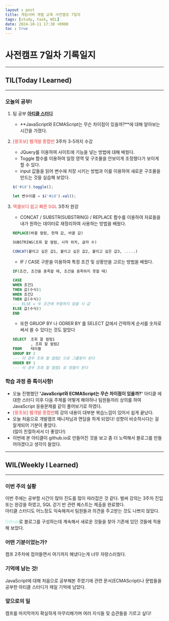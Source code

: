 ```yaml
---
layout : post
title: 게임서버 개발 교육 사전캠프 7일차
tags: [study, task, WIL]
date: 2024-10-11 17:30 +0900
toc : true
---
```

# 사전캠프 7일차 기록일지

---

## TIL(Today I Learned)

---

### 오늘의 공부!

1. 팀 공부 [**아티클 스터디**](https://www.notion.so/241011-11c6cbfc0b9381d881abf7d91365056e?pvs=4)
    - **JavaScript와 ECMAScript는 무슨 차이점이 있을까?**에 대해 알아보는 시간을 가졌다.

2. <span style="color : #F08080">**[왕초보] 웹개발 종합반**</span> 3주차 3-5까지 수강
    - JQuery를 이용하여 사이트에 기능을 넣는 방법에 대해 배웠다.
    - Toggle 함수를 이용하여 일정 영역 및 구조물을 안보이게 조정했다가 보이게 할 수 있다.
    - input 값들을 읽어 변수에 저장 시키는 방법과 이를 이용하여 새로운 구조물을 만드는 것을 실습해 보았다.

    ```jsx
    $('#id').toggle();

    let 변수이름 = $('#id').val();
    ```

3. <span style="color : #F08080">**엑셀보다 쉽고 빠른 SQL**</span> 3주차 완강
    - CONCAT / SUBSTR(SUBSTRING) / REPLACE 함수를 이용하여 자료들을 내가 원하는 데이터로 재정리하여 사용하는 방법을 배웠다.

    ```sql
    REPLACE(바꿀 컬럼, 현재 값, 바꿀 값)

    SUBSTRING(조회 할 컬럼, 시작 위치, 글자 수)

    CONCAT(붙이고 싶은 값1, 붙이고 싶은 값2, 붙이고 싶은 값3, .....)
    ```

    - IF / CASE 구문을 이용하여 특정 조건 및 상황만을 고르는 방법을 배웠다.

    ```sql
    IF(조건, 조건을 충족할 때, 조건을 충족하지 못할 때)

    CASE 
    WHEN 조건1 
    THEN 값(수식)1
    WHEN 조건2 
    THEN 값(수식)2
    --- ELSE = 두 조건에 부합하지 않을 시 값
    ELSE 값(수식)3
    END
    ```

    - 또한 GRUOP BY 나 ODRER BY 를 SELECT 값에서 간략하게 순서를 숫자로 써서 쓸 수 있다는 것도 알았다

    ```sql
    SELECT  조회 할 컬럼1
            , 조회 할 컬럼2
    FROM    테이블  
    GROUP BY 2
    --- 이 경우 조회 할 컬럼2 으로 그룹핑이 된다
    ORDER BY 1
    --- 이 경우 조회 할 컬럼1 로 정렬이 된다
    ```  

### 학습 과정 중 특이사항!

- 오늘 진행했던 **'JavaScript와 ECMAScript는 무슨 차이점이 있을까?'**  아티클 에 대한 스터디 이후 다음 주제를 어떻게 해야하나 팀원들끼리 상의를 하여 JavaScript 응용문제를 같이 풀어보기로 하였다.  
- <span style="color : #F08080">**[왕초보] 웹개발 종합반**</span>의 강의 내용이 대부분 복습느낌이 있어서 쉽게 끝났다.  
- 오늘 처음으로 개발캠프 매니저님과 면담을 하게 되었다! 성향이 비슷하시다는 걸 알게되어 기분이 좋았다.  
(많이 친절하셔서 더 좋았다!)  
- 이번에 본 아티클이 github.io로 만들어진 것을 보고 좀 더 노력해서 블로그를 만들어야겠다고 생각이 들었다.

---

## WIL(Weekly I Learned)

---

### 이번 주의 실황

이번 주에는 공부할 시간이 많아 진도를 많이 따라잡은 것 같다. 벌써 강의는 3주차 진입 또는 완강을 하였고, SQL 걷기 반 관련 퀘스트는 제출을 완료했다.  
아티클 스터디도 어느정도 익숙해져서 팀원들과 의견을 주고받는 것도 나쁘지 않았다.  
  
<span style="color : #9EE6D8">Github</span>로 블로그를 구성하는데 계속해서 새로운 것들을 찾아 기존에 있던 것들에 적용해 보았다.

### 어떤 기분이었는가?

캠프 2주차에 접어들면서 여기까지 해냈다는게 너무 자랑스러웠다.

### 기억에 남는 것!

JavaScript에 대해 처음으로 공부해본 주였기에 관련 문서(ECMAScript)나 문법들을 공부한 아티클 스터디가 제일 기억에 남았다. 

### 앞으로의 일

캠프를 마지막까지 확실하게 마무리해가며 여러 지식들 및 습관들을 기르고 싶다!